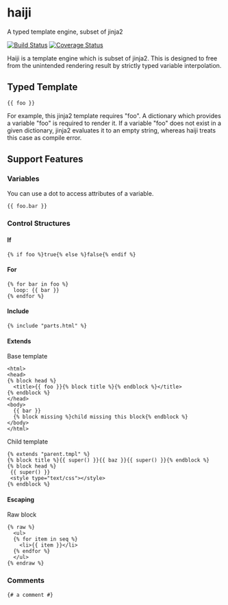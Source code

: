 # haiji

A typed template engine, subset of jinja2

[![Build Status](https://travis-ci.org/notogawa/haiji.svg?branch=master)](https://travis-ci.org/notogawa/haiji)
[![Coverage Status](https://img.shields.io/coveralls/notogawa/haiji.svg)](https://coveralls.io/r/notogawa/haiji?branch=master)

Haiji is a template engine which is subset of jinja2.
This is designed to free from the unintended rendering result
by strictly typed variable interpolation.

## Typed Template

~~~~
{{ foo }}
~~~~

For example, this jinja2 template requires "foo".
A dictionary which provides a variable "foo" is required to render it.
If a variable "foo" does not exist in a given dictionary,
jinja2 evaluates it to an empty string,
whereas haiji treats this case as compile error.

## Support Features

### Variables

You can use a dot to access attributes of a variable.

~~~~
{{ foo.bar }}
~~~~

### Control Structures

#### If

~~~~
{% if foo %}true{% else %}false{% endif %}
~~~~

#### For

~~~~
{% for bar in foo %}
  loop: {{ bar }}
{% endfor %}
~~~~

#### Include

~~~~
{% include "parts.html" %}
~~~~

#### Extends

Base template
~~~~
<html>
<head>
{% block head %}
  <title>{{ foo }}{% block title %}{% endblock %}</title>
{% endblock %}
</head>
<body>
  {{ bar }}
  {% block missing %}child missing this block{% endblock %}
</body>
</html>
~~~~

Child template
~~~~
{% extends "parent.tmpl" %}
{% block title %}{{ super() }}{{ baz }}{{ super() }}{% endblock %}
{% block head %}
 {{ super() }}
 <style type="text/css"></style>
{% endblock %}
~~~~

#### Escaping

Raw block
~~~~
{% raw %}
  <ul>
  {% for item in seq %}
    <li>{{ item }}</li>
  {% endfor %}
  </ul>
{% endraw %}
~~~~

### Comments

~~~~
{# a comment #}
~~~~
